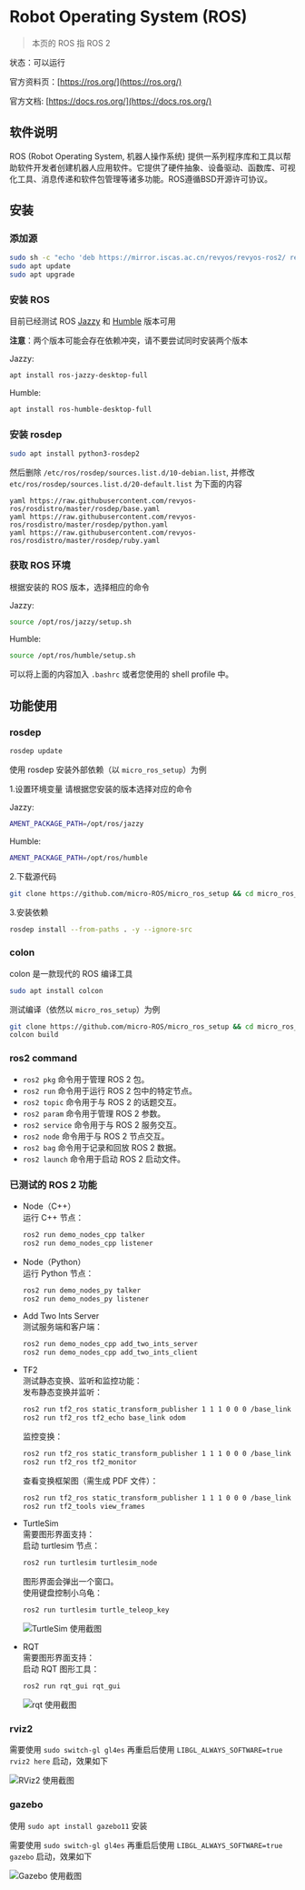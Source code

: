 # Robot Operating System (ROS)
> 本页的 ROS 指 ROS 2

状态：可以运行

官方资料页：[https://ros.org/](https://ros.org/)

官方文档: [https://docs.ros.org/](https://docs.ros.org/)

## 软件说明
ROS (Robot Operating System, 机器人操作系统) 提供一系列程序库和工具以帮助软件开发者创建机器人应用软件。它提供了硬件抽象、设备驱动、函数库、可视化工具、消息传递和软件包管理等诸多功能。ROS遵循BSD开源许可协议。

## 安装
### 添加源

```bash
sudo sh -c "echo 'deb https://mirror.iscas.ac.cn/revyos/revyos-ros2/ revyos-ros2 main\ndeb-src https://mirror.iscas.ac.cn/revyos/revyos-ros2/ revyos-ros2 main' > /etc/apt/sources.list.d/ros.list"
sudo apt update
sudo apt upgrade
```

### 安装 ROS
目前已经测试 ROS [Jazzy](https://docs.ros.org/en/jazzy/) 和 [Humble](https://docs.ros.org/en/humble/) 版本可用

**注意**：两个版本可能会存在依赖冲突，请不要尝试同时安装两个版本

Jazzy:
```bash
apt install ros-jazzy-desktop-full
```

Humble:
```bash
apt install ros-humble-desktop-full
```

### 安装 rosdep
```bash
sudo apt install python3-rosdep2
```

然后删除 `/etc/ros/rosdep/sources.list.d/10-debian.list`,
并修改 `etc/ros/rosdep/sources.list.d/20-default.list` 为下面的内容

```
yaml https://raw.githubusercontent.com/revyos-ros/rosdistro/master/rosdep/base.yaml
yaml https://raw.githubusercontent.com/revyos-ros/rosdistro/master/rosdep/python.yaml
yaml https://raw.githubusercontent.com/revyos-ros/rosdistro/master/rosdep/ruby.yaml
```

### 获取 ROS 环境
根据安装的 ROS 版本，选择相应的命令

Jazzy:
```bash
source /opt/ros/jazzy/setup.sh
```

Humble:
```bash
source /opt/ros/humble/setup.sh
```

可以将上面的内容加入 `.bashrc` 或者您使用的 shell profile 中。

## 功能使用
### rosdep
```bash
rosdep update
```
使用 rosdep 安装外部依赖（以 `micro_ros_setup`）为例

1.设置环境变量
请根据您安装的版本选择对应的命令

Jazzy:
```bash
AMENT_PACKAGE_PATH=/opt/ros/jazzy
```

Humble:
```bash
AMENT_PACKAGE_PATH=/opt/ros/humble
```

2.下载源代码
```bash
git clone https://github.com/micro-ROS/micro_ros_setup && cd micro_ros_setup
```
3.安装依赖
```bash
rosdep install --from-paths . -y --ignore-src
```

### colon
colon 是一款现代的 ROS 编译工具

```bash
sudo apt install colcon
```
测试编译（依然以 `micro_ros_setup`）为例
```bash
git clone https://github.com/micro-ROS/micro_ros_setup && cd micro_ros_setup
colcon build
```

### ros2 command
- `ros2 pkg` 命令用于管理 ROS 2 包。
- `ros2 run` 命令用于运行 ROS 2 包中的特定节点。
- `ros2 topic` 命令用于与 ROS 2 的话题交互。
- `ros2 param` 命令用于管理 ROS 2 参数。
- `ros2 service` 命令用于与 ROS 2 服务交互。
- `ros2 node` 命令用于与 ROS 2 节点交互。
- `ros2 bag` 命令用于记录和回放 ROS 2 数据。
- `ros2 launch` 命令用于启动 ROS 2 启动文件。

### 已测试的 ROS 2 功能

- Node（C++）  
  运行 C++ 节点：  
  ```bash
  ros2 run demo_nodes_cpp talker
  ros2 run demo_nodes_cpp listener  
  ```

- Node（Python）  
  运行 Python 节点：  
  ```bash
  ros2 run demo_nodes_py talker  
  ros2 run demo_nodes_py listener  
  ```

- Add Two Ints Server  
  测试服务端和客户端：  
  ```bash
  ros2 run demo_nodes_cpp add_two_ints_server  
  ros2 run demo_nodes_cpp add_two_ints_client  
  ```

- TF2  
  测试静态变换、监听和监控功能：  
   发布静态变换并监听：  
    ```bash
    ros2 run tf2_ros static_transform_publisher 1 1 1 0 0 0 /base_link /odom  
    ros2 run tf2_ros tf2_echo base_link odom  
    ```  
   监控变换：  
    ```bash
    ros2 run tf2_ros static_transform_publisher 1 1 1 0 0 0 /base_link /odom  
    ros2 run tf2_ros tf2_monitor  
    ```  
   查看变换框架图（需生成 PDF 文件）：  
    ```bash
    ros2 run tf2_ros static_transform_publisher 1 1 1 0 0 0 /base_link /odom  
    ros2 run tf2_tools view_frames  
    ```

- TurtleSim  
  需要图形界面支持：  
   启动 turtlesim 节点：  
    ```bash
    ros2 run turtlesim turtlesim_node  
    ```  
   图形界面会弹出一个窗口。  
   使用键盘控制小乌龟：  
    ```bash
    ros2 run turtlesim turtle_teleop_key  
    ```
    
  ![TurtleSim 使用截图](./Images/ROS2_TurtleSim.png)

- RQT  
  需要图形界面支持：  
   启动 RQT 图形工具：  
    ```bash
    ros2 run rqt_gui rqt_gui  
    ```

  ![rqt 使用截图](./Images/ROS2_rqt.png)

### rviz2
需要使用 `sudo switch-gl gl4es` 再重启后使用 `LIBGL_ALWAYS_SOFTWARE=true rviz2 here` 启动，效果如下

![RViz2 使用截图](./Images/ROS2_RViz.png)

### gazebo
使用 `sudo apt install gazebo11` 安装

需要使用 `sudo switch-gl gl4es` 再重启后使用 `LIBGL_ALWAYS_SOFTWARE=true gazebo` 启动，效果如下

![Gazebo 使用截图](./Images/ROS2_Gazebo.png)